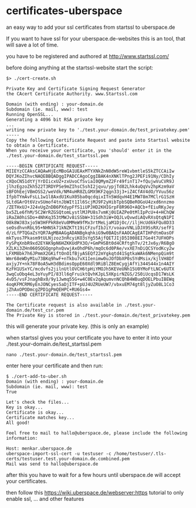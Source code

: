 # certificates-uberspace
an easy way to add your ssl certificates from startssl to uberspace.de

If you want to have ssl for your uberspace.de-websites this is an tool, that will save a lot of time.

you have to be registered and authored at <http://www.startssl.com/>

before doing anything at the startssl-website start the script:

```
$> ./cert-create.sh

Private Key and Certificate Signing Request Generator
the CAcert Certificate Authority. www.Startssl.com

Domain (with ending) : your-domain.de
Subdomain (ie. mail, www): test
Running OpenSSL...
Generating a 4096 bit RSA private key
...
writing new private key to './test.your-domain.de/test_privatekey.pem'
-----
Copy the following Certificate Request and paste into Startssl website to obtain a Certificate.
When you receive your certificate, you 'should' enter it in the ./test.your-domain.de/test_startssl.pem

-----BEGIN CERTIFICATE REQUEST-----
MIIEYzCCAksCAQAwHjEcMBoGA1UEAxMTYXNkZnN0dW5reW1vbmtleS5kZTCCAiIw
DQYJKoZIhvcNAQEBBQADggIPADCCAgoCggIBAK4nXNKlTPng2JPEFi91Ny/CDhIy
cXQoCN51dtYjYrDIicxUZ+zxUvoCfSviaI0QMymZ2Fr49finT17+fQujwVuCVR9J
jlhzEgzoZkh522T3RDYPSe9mZIhsC5shI2jqvu/ypjTd82Lhk4uQqVv2hpKzm9aV
sBFOhEejVBmOSS2/weVdk/NM4uHR8ZLGMX9KF2qgn33j3+iZ4CfAV4dO/YVuu56z
IfpbTYmAvFsLL1w1l8AxdU1KuX05ba0qcdqixITn5WdqvH4E1MW78m7MClrG1SzH
SLtdGArOt6VzvSUmof4tnJbWIt1Il6ScjMJ9F2yHibTpbSQBeROGoU4zxd6nnzmo
/ZETHxUJ+J24vUgZnDB6PXdypFfS1iUPJHD2KHIGrpF8R96O+AQCb+fEiuRKyJey
bx5ZLe6fhM/5C2WrRZGSQtomLystlMJPU8s7vmKj0UIAZPe0tMlIpPcU+4+HChQW
iRaZA0hiSDo+4NhKq353tMWJv8iSSbW+31Sdh3iW+OQJLvQvwdiAQvRXsQtqN1PI
O8k8WJ83xjo5W3HFPkR8eVu0MMeW9fMx3rtMeLjaM1DjOc//iljHcUd6kFQu8D33
seOsdhvnRbL95+NHNSk71kNZKTt19iCFzufIbJiY/voaavVNLiDJX9SsRX/sefF1
d/zLfPTQGaZsYQR7AgMBAAGgADANBgkqhkiG9w0BAQsFAAOCAgEATIHPdtmOasOF
mkTyos7Pkasm9tULNjzoz3nRcyiKO3sYg55AjfQETJIjD5I008EI7Ge4t7UFHOPs
FySPqXnbR9xd2EYAK9pN6HZKKUdPX3O/+GmPHSBt0d4CRftghTv/2tJx6y/R6BgO
XZLKi3ZHn060SQGQgnphxQvwjAxOhdP6h/mqOc6d0PAe/vxXE7nDiQCSYodKcy2w
LFXM8bk7h6JPmmX2GKiftOnO1fBjyASEQf22mYgkqtd41SgtkaWAk6NMenpQim9t
Wmr68eWDyM1u73BKq9hwF+nTkbu7vX1Ienimw0uJOfDbXP0s5YdMsix/kjlVH8Df
axjyJY+nk78F8oA5wH3dBdimsOppE60Xdl9RiBlZ8EmCygjAfYi344S44x1n4AIY
KzFH1USxYC/mcdvfs2jilnUtlOVCH6tpHiYMOJh5KEVeUNh15U0YMoFtLNCv6UTX
3wqCuObq4eL3oYuyPI/83ll6qFruiktQvhKJpL5XKpirNZGS/2S0iUcqsD17WsLK
4vD5/vsFJnaghBx0/9y1Jwmq55G+w4C0Ev2qAqumvnNCQhB4WBuqDOELPbuIBEWq
4oqKFMCRM6yEnJONCyes5aDjITF+pUJ4UZRUeUW7/vbxuEM74gt8ljyZuO8L1Co3
jZhAxOPODmcgZPD1gPmQEHPC+RU6Gs4=
-----END CERTIFICATE REQUEST-----

The Certificate request is also available in ./test.your-domain.de/test_csr.pem
The Private Key is stored in ./test.your-domain.de/test_privatekey.pem
```

this will generate your private key. (this is only an example)

when startssl gives you your certificate you have to enter it into your ./test.your-domain.de/test_startssl.pem

`nano ./test.your-domain.de/test_startssl.pem`

enter here your certificate and then run:

```
$ ./cert-add-to-uber.sh 
Domain (with ending) : your-domain.de
Subdomain (ie. mail, www): test
True

Let's check the files...
Key is okay...
Certificate is okay...
Certificate matches key...
All good!

Feel free to mail to hallo@uberspace.de, please include the following information:

Host: menkar.uberspace.de
uberspace-import-ssl-cert -u testuser -c /home/testuser/.tls-certs/testuser.test.your-domain.de.combined.pem
Mail was send to hallo@uberspace.de

```

after this you have to wait for a few hours until uberspace.de will accept your certificates.

then follow this <https://wiki.uberspace.de/webserver:https> tutorial to only enable ssl, ... and other features
